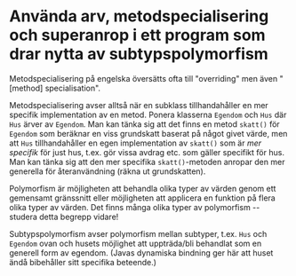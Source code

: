 # Använda arv, metodspecialisering och superanrop i ett program som drar nytta av subtypspolymorfism

Metodspecialisering på engelska översätts ofta till "overriding"
men även "[method] specialisation".

Metodspecialisering avser alltså när en subklass tillhandahåller
en mer specifik implementation av en metod. Ponera klasserna
<code>Egendom</code> och <code>Hus</code> där <code>Hus</code>
ärver av <code>Egendom</code>. Man kan tänka sig att det finns en
metod <code>skatt()</code> för <code>Egendom</code> som beräknar
en viss grundskatt baserat på något givet värde, men att
<code>Hus</code> tillhandahåller en egen implementation av
<code>skatt()</code> som är *mer specifik* för just hus, t.ex. gör
vissa avdrag etc. som gäller specifikt för hus. Man kan tänka sig
att den mer specifika <code>skatt()</code>-metoden anropar den mer
generella för återanvändning (räkna ut grundskatten).

Polymorfism är möjligheten att behandla olika typer av värden
genom ett gemensamt gränssnitt eller möjligheten att applicera en
funktion på flera olika typer av värden. Det finns många olika
typer av polymorfism -- studera detta begrepp vidare!

Subtypspolymorfism avser polymorfism mellan subtyper, t.ex.
<code>Hus</code> och <code>Egendom</code> ovan och husets
möjlighet att uppträda/bli behandlat som en generell form av
egendom. (Javas dynamiska bindning ger här att huset ändå
bibehåller sitt specifika beteende.)


